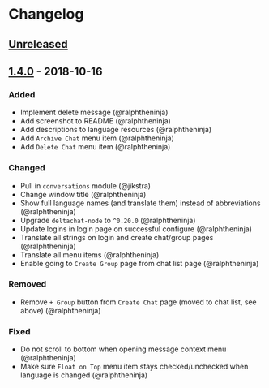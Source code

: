 # Changelog

## [Unreleased]

## [1.4.0] - 2018-10-16

### Added
* Implement delete message (@ralphtheninja)
* Add screenshot to README (@ralphtheninja)
* Add descriptions to language resources (@ralphtheninja)
* Add `Archive Chat` menu item (@ralphtheninja)
* Add `Delete Chat` menu item (@ralphtheninja)

### Changed
* Pull in `conversations` module (@jikstra)
* Change window title (@ralphtheninja)
* Show full language names (and translate them) instead of abbreviations (@ralphtheninja)
* Upgrade `deltachat-node` to `^0.20.0` (@ralphtheninja)
* Update logins in login page on successful configure (@ralphtheninja)
* Translate all strings on login and create chat/group pages (@ralphtheninja)
* Translate all menu items (@ralphtheninja)
* Enable going to `Create Group` page from chat list page (@ralphtheninja)

### Removed
* Remove `+ Group` button from `Create Chat` page (moved to chat list, see above) (@ralphtheninja)

### Fixed
* Do not scroll to bottom when opening message context menu (@ralphtheninja)
* Make sure `Float on Top` menu item stays checked/unchecked when language is changed (@ralphtheninja)

[Unreleased]: https://github.com/deltachat/deltachat-desktop/compare/v1.4.0...HEAD
[1.4.0]: https://github.com/deltachat/deltachat-desktop/compare/v1.3.0...v1.4.0
